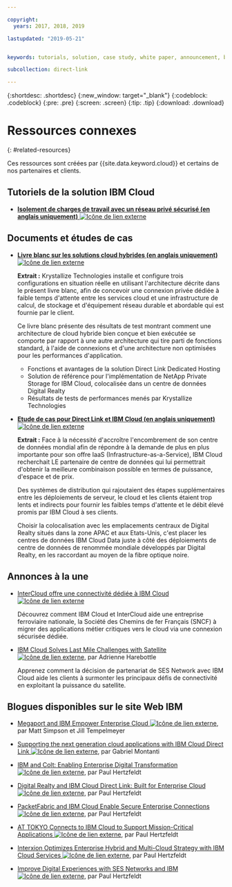 ```yaml
---

copyright:
  years: 2017, 2018, 2019

lastupdated: "2019-05-21"


keywords: tutorials, solution, case study, white paper, announcement, blog, 

subcollection: direct-link

---
```


{:shortdesc: .shortdesc}
{:new_window: target="_blank"}
{:codeblock: .codeblock}
{:pre: .pre}
{:screen: .screen}
{:tip: .tip}
{:download: .download}

# Ressources connexes
{: #related-resources}

Ces ressources sont créées par {{site.data.keyword.cloud}} et certains de nos partenaires et clients.

## Tutoriels de la solution IBM Cloud

* [**Isolement de charges de travail avec un réseau privé sécurisé (en anglais uniquement)** ![Icône de lien externe](../../icons/launch-glyph.svg "Icône de lien externe")](https://cloud.ibm.com/docs/tutorials?topic=solution-tutorials-secure-network-enclosure#isolate-workloads-with-a-secure-private-network)

## Documents et études de cas

* [**Livre blanc sur les solutions cloud hybrides (en anglais uniquement)** ![Icône de lien externe](../../icons/launch-glyph.svg "Icône de lien externe")](https://public.dhe.ibm.com/cloud/bluemix/network/direct-link/ibm-hybrid-cloud-whitepaper.pdf)

    **Extrait :** Krystallize Technologies installe et configure trois configurations en situation réelle en utilisant l'architecture décrite dans le présent livre blanc, afin de concevoir une connexion privée dédiée à faible temps d'attente entre les services cloud et une infrastructure de calcul, de stockage et d'équipement réseau durable et abordable qui est fournie par le client. 

    Ce livre blanc présente des résultats de test montrant comment une architecture de cloud hybride bien conçue et bien exécutée se comporte par rapport à une autre architecture qui tire parti de fonctions standard, à l'aide de connexions et d'une architecture non optimisées pour les performances d'application.

     * Fonctions et avantages de la solution Direct Link Dedicated Hosting 
     * Solution de référence pour l'implémentation de NetApp Private Storage for IBM Cloud, colocalisée dans un centre de données Digital Realty 
     * Résultats de tests de performances menés par Krystallize Technologies


* [**Etude de cas pour Direct Link et IBM Cloud (en anglais uniquement)** ![Icône de lien externe](../../icons/launch-glyph.svg "Icône de lien externe")](https://public.dhe.ibm.com/cloud/bluemix/network/direct-link/ibm-cloud-case-study.pdf)

    **Extrait :** Face à la nécessité d'accroître l'encombrement de son centre de données mondial afin de répondre à la demande de plus en plus importante pour son offre IaaS (Infrastructure-as-a-Service), IBM Cloud recherchait LE partenaire de centre de données qui lui permettrait d'obtenir la meilleure combinaison possible en termes de puissance, d'espace et de prix.

    Des systèmes de distribution qui rajoutaient des étapes supplémentaires entre les déploiements de serveur, le cloud et les clients étaient trop lents et indirects pour fournir les faibles temps d'attente et le débit élevé promis par IBM Cloud à ses clients. 

    Choisir la colocalisation avec les emplacements centraux de Digital Realty situés dans la zone APAC et aux Etats-Unis, c'est placer les centres de données IBM Cloud Data juste à côté des déploiements de centre de données de renommée mondiale développés par Digital Realty, en les raccordant au moyen de la fibre optique noire.
    
## Annonces à la une

* [InterCloud offre une connectivité dédiée à IBM Cloud![Icône de lien externe](../../icons/launch-glyph.svg "Icône de lien externe")](https://info.intercloud.com/intercloud-offers-dedicated-connectivity-to-ibm-cloud)

    Découvrez comment IBM Cloud et InterCloud aide une entreprise ferroviaire nationale, la Société des Chemins de fer Français (SNCF) à migrer des applications métier critiques vers le cloud via une connexion sécurisée dédiée.
    
* [IBM Cloud Solves Last Mile Challenges with Satellite ![Icône de lien externe](../../icons/launch-glyph.svg "Icône de lien externe")](https://www.satellitetoday.com/mobility/2018/10/25/ibm-cloud-solves-last-mile-challenges-with-satellite/), par Adrienne Harebottle

    Apprenez comment la décision de partenariat de SES Network avec IBM Cloud aide les clients à surmonter les principaux défis de connectivité en exploitant la puissance du satellite.

## Blogues disponibles sur le site Web IBM

* [Megaport and IBM Empower Enterprise Cloud ![Icône de lien externe](../../icons/launch-glyph.svg "Icône de lien externe")](https://www.ibm.com/cloud/blog/megaport-and-ibm-empower-enterprise-cloud), par Matt Simpson et Jill Tempelmeyer

* [Supporting the next generation cloud applications with IBM Cloud Direct Link ![Icône de lien externe](../../icons/launch-glyph.svg "Icône de lien externe")](https://www.ibm.com/blogs/cloud-computing/2018/06/26/next-generation-cloud-apps-ibm-cloud-direct-link/), par Gabriel Montanti

* [IBM and Colt: Enabling Enterprise Digital Transformation ![Icône de lien externe](../../icons/launch-glyph.svg "Icône de lien externe")](https://www.ibm.com/cloud/blog/announcements/ibm-colt-enterprise-digital-transformation), par Paul Hertzfeldt

* [Digital Realty and IBM Cloud Direct Link: Built for Enterprise Cloud ![Icône de lien externe](../../icons/launch-glyph.svg "Icône de lien externe")](https://www.ibm.com/cloud/blog/announcements/digital-realty-ibm-cloud-direct-link-expand-network), par Paul Hertzfeldt

* [PacketFabric and IBM Cloud Enable Secure Enterprise Connections ![Icône de lien externe](../../icons/launch-glyph.svg "Icône de lien externe")](https://www.ibm.com/cloud/blog/announcements/packetfabric-ibm-enable-secure-enterprise-connections), par Paul Hertzfeldt

* [AT TOKYO Connects to IBM Cloud to Support Mission-Critical Applications ![Icône de lien externe](../../icons/launch-glyph.svg "Icône de lien externe")](https://www.ibm.com/cloud/blog/announcements/tokyo-connects-ibm-cloud-support-mission-critical-applications), par Paul Hertzfeldt

* [Interxion Optimizes Enterprise Hybrid and Multi-Cloud Strategy with IBM Cloud Services ![Icône de lien externe](../../icons/launch-glyph.svg "Icône de lien externe")](https://www.ibm.com/cloud/blog/announcements/interxion-enterprise-ibm-cloud-services), par Paul Hertzfeldt

* [Improve Digital Experiences with SES Networks and IBM ![Icône de lien externe](../../icons/launch-glyph.svg "Icône de lien externe")](https://www.ibm.com/cloud/blog/improve-digital-experiences-with-ses-networks-and-ibm), par Paul Hertzfeldt
